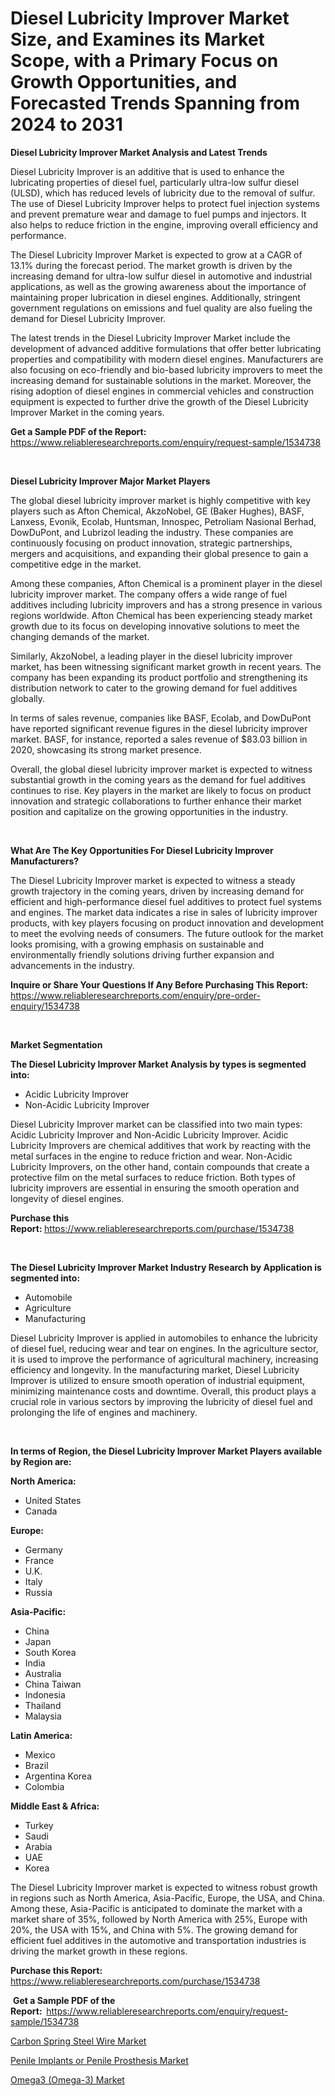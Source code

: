 <p><h1>Diesel Lubricity Improver Market Size, and Examines its Market Scope, with a Primary Focus on Growth Opportunities, and Forecasted Trends Spanning from 2024 to 2031</h1></p><p><strong>Diesel Lubricity Improver Market Analysis and Latest Trends</strong></p>
<p><p>Diesel Lubricity Improver is an additive that is used to enhance the lubricating properties of diesel fuel, particularly ultra-low sulfur diesel (ULSD), which has reduced levels of lubricity due to the removal of sulfur. The use of Diesel Lubricity Improver helps to protect fuel injection systems and prevent premature wear and damage to fuel pumps and injectors. It also helps to reduce friction in the engine, improving overall efficiency and performance.</p><p>The Diesel Lubricity Improver Market is expected to grow at a CAGR of 13.1% during the forecast period. The market growth is driven by the increasing demand for ultra-low sulfur diesel in automotive and industrial applications, as well as the growing awareness about the importance of maintaining proper lubrication in diesel engines. Additionally, stringent government regulations on emissions and fuel quality are also fueling the demand for Diesel Lubricity Improver.</p><p>The latest trends in the Diesel Lubricity Improver Market include the development of advanced additive formulations that offer better lubricating properties and compatibility with modern diesel engines. Manufacturers are also focusing on eco-friendly and bio-based lubricity improvers to meet the increasing demand for sustainable solutions in the market. Moreover, the rising adoption of diesel engines in commercial vehicles and construction equipment is expected to further drive the growth of the Diesel Lubricity Improver Market in the coming years.</p></p>
<p><strong>Get a Sample PDF of the Report:&nbsp;</strong> <a href="https://www.reliableresearchreports.com/enquiry/request-sample/1534738">https://www.reliableresearchreports.com/enquiry/request-sample/1534738</a></p>
<p>&nbsp;</p>
<p><strong>Diesel Lubricity Improver Major Market Players</strong></p>
<p><p>The global diesel lubricity improver market is highly competitive with key players such as Afton Chemical, AkzoNobel, GE (Baker Hughes), BASF, Lanxess, Evonik, Ecolab, Huntsman, Innospec, Petroliam Nasional Berhad, DowDuPont, and Lubrizol leading the industry. These companies are continuously focusing on product innovation, strategic partnerships, mergers and acquisitions, and expanding their global presence to gain a competitive edge in the market.</p><p>Among these companies, Afton Chemical is a prominent player in the diesel lubricity improver market. The company offers a wide range of fuel additives including lubricity improvers and has a strong presence in various regions worldwide. Afton Chemical has been experiencing steady market growth due to its focus on developing innovative solutions to meet the changing demands of the market.</p><p>Similarly, AkzoNobel, a leading player in the diesel lubricity improver market, has been witnessing significant market growth in recent years. The company has been expanding its product portfolio and strengthening its distribution network to cater to the growing demand for fuel additives globally.</p><p>In terms of sales revenue, companies like BASF, Ecolab, and DowDuPont have reported significant revenue figures in the diesel lubricity improver market. BASF, for instance, reported a sales revenue of $83.03 billion in 2020, showcasing its strong market presence.</p><p>Overall, the global diesel lubricity improver market is expected to witness substantial growth in the coming years as the demand for fuel additives continues to rise. Key players in the market are likely to focus on product innovation and strategic collaborations to further enhance their market position and capitalize on the growing opportunities in the industry.</p></p>
<p>&nbsp;</p>
<p><strong>What Are The Key Opportunities For Diesel Lubricity Improver Manufacturers?</strong></p>
<p><p>The Diesel Lubricity Improver market is expected to witness a steady growth trajectory in the coming years, driven by increasing demand for efficient and high-performance diesel fuel additives to protect fuel systems and engines. The market data indicates a rise in sales of lubricity improver products, with key players focusing on product innovation and development to meet the evolving needs of consumers. The future outlook for the market looks promising, with a growing emphasis on sustainable and environmentally friendly solutions driving further expansion and advancements in the industry.</p></p>
<p><strong>Inquire or Share Your Questions If Any Before Purchasing This Report:</strong> <a href="https://www.reliableresearchreports.com/enquiry/pre-order-enquiry/1534738">https://www.reliableresearchreports.com/enquiry/pre-order-enquiry/1534738</a></p>
<p>&nbsp;</p>
<p><strong>Market Segmentation</strong></p>
<p><strong>The Diesel Lubricity Improver Market Analysis by types is segmented into:</strong></p>
<p><ul><li>Acidic Lubricity Improver</li><li>Non-Acidic Lubricity Improver</li></ul></p>
<p><p>Diesel Lubricity Improver market can be classified into two main types: Acidic Lubricity Improver and Non-Acidic Lubricity Improver. Acidic Lubricity Improvers are chemical additives that work by reacting with the metal surfaces in the engine to reduce friction and wear. Non-Acidic Lubricity Improvers, on the other hand, contain compounds that create a protective film on the metal surfaces to reduce friction. Both types of lubricity improvers are essential in ensuring the smooth operation and longevity of diesel engines.</p></p>
<p><strong>Purchase this Report:&nbsp;</strong><a href="https://www.reliableresearchreports.com/purchase/1534738">https://www.reliableresearchreports.com/purchase/1534738</a></p>
<p>&nbsp;</p>
<p><strong>The Diesel Lubricity Improver Market Industry Research by Application is segmented into:</strong></p>
<p><ul><li>Automobile</li><li>Agriculture</li><li>Manufacturing</li></ul></p>
<p><p>Diesel Lubricity Improver is applied in automobiles to enhance the lubricity of diesel fuel, reducing wear and tear on engines. In the agriculture sector, it is used to improve the performance of agricultural machinery, increasing efficiency and longevity. In the manufacturing market, Diesel Lubricity Improver is utilized to ensure smooth operation of industrial equipment, minimizing maintenance costs and downtime. Overall, this product plays a crucial role in various sectors by improving the lubricity of diesel fuel and prolonging the life of engines and machinery.</p></p>
<p>&nbsp;</p>
<p><strong>In terms of Region, the Diesel Lubricity Improver Market Players available by Region are:</strong></p>
<p>
    <p> <strong> North America: </strong>
        <ul>
            <li>United States</li>
            <li>Canada</li>
        </ul>
        </p> 
    <p> <strong> Europe: </strong>
        <ul>
            <li>Germany</li>
            <li>France</li>
            <li>U.K.</li>
            <li>Italy</li>
            <li>Russia</li>
        </ul>
        </p> 
    <p> <strong> Asia-Pacific: </strong>
        <ul>
            <li>China</li>
            <li>Japan</li>
            <li>South Korea</li>
            <li>India</li>
            <li>Australia</li>
            <li>China Taiwan</li>
            <li>Indonesia</li>
            <li>Thailand</li>
            <li>Malaysia</li>
        </ul>
        </p> 
    <p> <strong> Latin America: </strong>
        <ul>
            <li>Mexico</li>
            <li>Brazil</li>
            <li>Argentina Korea</li>
            <li>Colombia</li>
        </ul>
        </p> 
    <p> <strong> Middle East & Africa: </strong>
        <ul>
            <li>Turkey</li>
            <li>Saudi</li>
            <li>Arabia</li>
            <li>UAE</li>
            <li>Korea</li>
        </ul>
    </p>
    </p>
<p><p>The Diesel Lubricity Improver market is expected to witness robust growth in regions such as North America, Asia-Pacific, Europe, the USA, and China. Among these, Asia-Pacific is anticipated to dominate the market with a market share of 35%, followed by North America with 25%, Europe with 20%, the USA with 15%, and China with 5%. The growing demand for efficient fuel additives in the automotive and transportation industries is driving the market growth in these regions.</p></p>
<p><strong>Purchase this Report: </strong><a href="https://www.reliableresearchreports.com/purchase/1534738">https://www.reliableresearchreports.com/purchase/1534738</a></p>
<p>&nbsp;<strong>Get a Sample PDF of the Report:&nbsp;&nbsp;</strong><a href="https://www.reliableresearchreports.com/enquiry/request-sample/1534738">https://www.reliableresearchreports.com/enquiry/request-sample/1534738</a></p>
<p><strong></strong></p>
<p><p><a href="https://github.com/kathiaseamanalvaradovlprc2h/Market-Research-Report-List-1/blob/main/carbon-spring-steel-wire-market.md">Carbon Spring Steel Wire Market</a></p><p><a href="https://view.publitas.com/reportprime-1/penile-implants-or-penile-prosthesis-market-research-report-provides-thorough-industry-overview-which-offers-an-in-depth-analysis-of-product-trends-and-new-market-divisions/">Penile Implants or Penile Prosthesis Market</a></p><p><a href="https://view.publitas.com/reportprime-1/omega3-omega-3-market-growth-market-trends-covid-19-impact-and-forecasts-for-period-from-2023-2030/">Omega3 (Omega-3) Market</a></p></p>